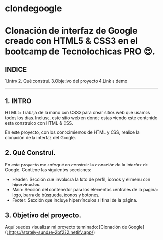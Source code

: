 # clondegoogle
# Clonación de interfaz de Google creado con HTML5  &amp; CSS3 en el bootcamp de Tecnolochicas PRO 😌.

## INDICE
1.Intro
2. Qué construi.
3.Objetivo del proyecto
4.Link a demo


****************

##   1. INTRO

HTML 5 Trabaja de la mano con CSS3 para crear sitios web que usamos todos los días. Incluso, este sitio web en donde estas viendo este contenido  esta construido con HTML & CSS.

En este proyecto, con los conocimientos de HTML y CSS, realice la clonación de la interfaz del Google.


##   2. Qué Construí.

En este proyecto me enfoqué en construir la clonación de la interfaz de Google.
Contiene las siguientes secciones:

* Header: Sección que involucra la foto de perfil, íconos y el menu con hipervínculos.
* Main: Sección del contenedor para los elementos centrales de la página: logo, barra de búsqueda, íconos y botones.
* Footer: Sección que incluye hipervínculos al final de la página.

##    3. Objetivo del proyecto.

Aquí puedes visualizar mi proyecto terminado: [Clonación de Google] (¿https://stately-sundae-2bf232.netlify.app/)


